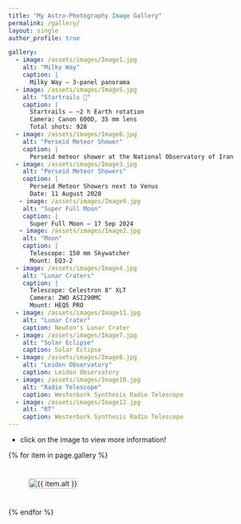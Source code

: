```yaml
---
title: "My Astro-Photography Image Gallery"
permalink: /gallery/
layout: single
author_profile: true

gallery:
  - image: /assets/images/Image1.jpg
    alt: "Milky Way"
    caption: |
      Milky Way — 3-panel panorama
  - image: /assets/images/Image5.jpg
    alt: "Startrails 🌠"
    caption: |
      Startrails — ~2 h Earth rotation  
      Camera: Canon 600D, 35 mm lens  
      Total shots: 928  
  - image: /assets/images/Image6.jpg
    alt: "Perseid Meteor Shower"
    caption: |
      Perseid meteor shower at the National Observatory of Iran
  - image: /assets/images/Image3.jpg
    alt: "Perseid Meteor Showers"
    caption: |
      Perseid Meteor Showers next to Venus  
      Date: 11 August 2020
   - image: /assets/images/Image9.jpg
    alt: "Super Full Moon"
    caption: |
      Super Full Moon — 17 Sep 2024
   - image: /assets/images/Image2.jpg
    alt: "Moon"
    caption: |
      Telescope: 150 mm Skywatcher  
      Mount: EQ3-2
  - image: /assets/images/Image4.jpg
    alt: "Lunar Craters"
    caption: |
      Telescope: Celestron 8" XLT  
      Camera: ZWO ASI290MC  
      Mount: HEQ5 PRO
  - image: /assets/images/Image11.jpg
    alt: "Lunar Crater"
    caption: Newton's Lunar Crater
  - image: /assets/images/Image7.jpg
    alt: "Solar Eclipse"
    caption: Solar Eclipse
  - image: /assets/images/Image8.jpg
    alt: "Leiden Observatory"
    caption: Leiden Observatory
  - image: /assets/images/Image10.jpg
    alt: "Radio Telescope"
    caption: Westerbork Synthesis Radio Telescope
  - image: /assets/images/Image12.jpg
    alt: "RT"
    caption: Westerbork Synthesis Radio Telescope
---
```

- click on the image to view more information!
<style>
.gallery-grid {
  display: grid;
  grid-template-columns: repeat(auto-fit, minmax(250px, 1fr));
  gap: 1.5rem;
}

.gallery-item {
  position: relative;
  overflow: hidden;
  text-align: center;
}

.gallery-item img {
  width: 100%;
  height: auto;
  display: block;
  border-radius: 4px;
  transition: transform 0.3s ease;
}

.gallery-item:hover img {
  transform: scale(1.05);
}

.gallery-item figcaption {
  position: absolute;
  bottom: 0;
  left: 0;
  right: 0;
  background: rgba(0, 0, 0, 0.7);
  color: #fff;
  padding: 0.75rem;
  font-size: 0.9rem;
  line-height: 1.4;
  opacity: 0;
  transition: opacity 0.3s ease;
  text-align: left;
}

.gallery-item:hover figcaption {
  opacity: 1;
}

/* Automatic alignment left/center/right per row */
.gallery-item:nth-child(3n+1) { justify-self: start; }
.gallery-item:nth-child(3n+2) { justify-self: center; }
.gallery-item:nth-child(3n+3) { justify-self: end; }
</style>

<div class="gallery-grid">
  {% for item in page.gallery %}
    <figure class="gallery-item">
      <img src="{{ item.image }}" alt="{{ item.alt }}" />
      <figcaption>{{ item.caption | markdownify }}</figcaption>
    </figure>
  {% endfor %}
</div>
